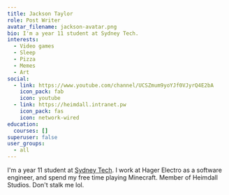 ```yaml
---
title: Jackson Taylor
role: Post Writer
avatar_filename: jackson-avatar.png
bio: I'm a year 11 student at Sydney Tech.
interests:
  - Video games
  - Sleep
  - Pizza
  - Memes
  - Art
social:
  - link: https://www.youtube.com/channel/UCSZmum9yoYJf0VJyrQ4E2bA
    icon_pack: fab
    icon: youtube
  - link: https://heimdall.intranet.pw
    icon_pack: fas
    icon: network-wired
education:
  courses: []
superuser: false
user_groups:
  - all
---
```

I'm a year 11 student at [Sydney Tech](https://sths.nsw.edu.au). I work at Hager Electro as a software engineer, and spend my free time playing Minecraft. Member of Heimdall Studios. Don't stalk me lol.